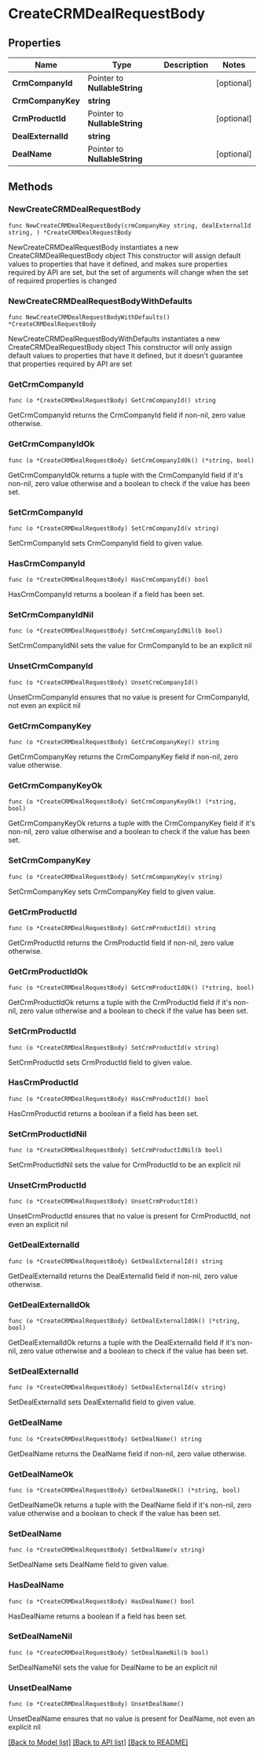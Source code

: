 # CreateCRMDealRequestBody

## Properties

Name | Type | Description | Notes
------------ | ------------- | ------------- | -------------
**CrmCompanyId** | Pointer to **NullableString** |  | [optional] 
**CrmCompanyKey** | **string** |  | 
**CrmProductId** | Pointer to **NullableString** |  | [optional] 
**DealExternalId** | **string** |  | 
**DealName** | Pointer to **NullableString** |  | [optional] 

## Methods

### NewCreateCRMDealRequestBody

`func NewCreateCRMDealRequestBody(crmCompanyKey string, dealExternalId string, ) *CreateCRMDealRequestBody`

NewCreateCRMDealRequestBody instantiates a new CreateCRMDealRequestBody object
This constructor will assign default values to properties that have it defined,
and makes sure properties required by API are set, but the set of arguments
will change when the set of required properties is changed

### NewCreateCRMDealRequestBodyWithDefaults

`func NewCreateCRMDealRequestBodyWithDefaults() *CreateCRMDealRequestBody`

NewCreateCRMDealRequestBodyWithDefaults instantiates a new CreateCRMDealRequestBody object
This constructor will only assign default values to properties that have it defined,
but it doesn't guarantee that properties required by API are set

### GetCrmCompanyId

`func (o *CreateCRMDealRequestBody) GetCrmCompanyId() string`

GetCrmCompanyId returns the CrmCompanyId field if non-nil, zero value otherwise.

### GetCrmCompanyIdOk

`func (o *CreateCRMDealRequestBody) GetCrmCompanyIdOk() (*string, bool)`

GetCrmCompanyIdOk returns a tuple with the CrmCompanyId field if it's non-nil, zero value otherwise
and a boolean to check if the value has been set.

### SetCrmCompanyId

`func (o *CreateCRMDealRequestBody) SetCrmCompanyId(v string)`

SetCrmCompanyId sets CrmCompanyId field to given value.

### HasCrmCompanyId

`func (o *CreateCRMDealRequestBody) HasCrmCompanyId() bool`

HasCrmCompanyId returns a boolean if a field has been set.

### SetCrmCompanyIdNil

`func (o *CreateCRMDealRequestBody) SetCrmCompanyIdNil(b bool)`

 SetCrmCompanyIdNil sets the value for CrmCompanyId to be an explicit nil

### UnsetCrmCompanyId
`func (o *CreateCRMDealRequestBody) UnsetCrmCompanyId()`

UnsetCrmCompanyId ensures that no value is present for CrmCompanyId, not even an explicit nil
### GetCrmCompanyKey

`func (o *CreateCRMDealRequestBody) GetCrmCompanyKey() string`

GetCrmCompanyKey returns the CrmCompanyKey field if non-nil, zero value otherwise.

### GetCrmCompanyKeyOk

`func (o *CreateCRMDealRequestBody) GetCrmCompanyKeyOk() (*string, bool)`

GetCrmCompanyKeyOk returns a tuple with the CrmCompanyKey field if it's non-nil, zero value otherwise
and a boolean to check if the value has been set.

### SetCrmCompanyKey

`func (o *CreateCRMDealRequestBody) SetCrmCompanyKey(v string)`

SetCrmCompanyKey sets CrmCompanyKey field to given value.


### GetCrmProductId

`func (o *CreateCRMDealRequestBody) GetCrmProductId() string`

GetCrmProductId returns the CrmProductId field if non-nil, zero value otherwise.

### GetCrmProductIdOk

`func (o *CreateCRMDealRequestBody) GetCrmProductIdOk() (*string, bool)`

GetCrmProductIdOk returns a tuple with the CrmProductId field if it's non-nil, zero value otherwise
and a boolean to check if the value has been set.

### SetCrmProductId

`func (o *CreateCRMDealRequestBody) SetCrmProductId(v string)`

SetCrmProductId sets CrmProductId field to given value.

### HasCrmProductId

`func (o *CreateCRMDealRequestBody) HasCrmProductId() bool`

HasCrmProductId returns a boolean if a field has been set.

### SetCrmProductIdNil

`func (o *CreateCRMDealRequestBody) SetCrmProductIdNil(b bool)`

 SetCrmProductIdNil sets the value for CrmProductId to be an explicit nil

### UnsetCrmProductId
`func (o *CreateCRMDealRequestBody) UnsetCrmProductId()`

UnsetCrmProductId ensures that no value is present for CrmProductId, not even an explicit nil
### GetDealExternalId

`func (o *CreateCRMDealRequestBody) GetDealExternalId() string`

GetDealExternalId returns the DealExternalId field if non-nil, zero value otherwise.

### GetDealExternalIdOk

`func (o *CreateCRMDealRequestBody) GetDealExternalIdOk() (*string, bool)`

GetDealExternalIdOk returns a tuple with the DealExternalId field if it's non-nil, zero value otherwise
and a boolean to check if the value has been set.

### SetDealExternalId

`func (o *CreateCRMDealRequestBody) SetDealExternalId(v string)`

SetDealExternalId sets DealExternalId field to given value.


### GetDealName

`func (o *CreateCRMDealRequestBody) GetDealName() string`

GetDealName returns the DealName field if non-nil, zero value otherwise.

### GetDealNameOk

`func (o *CreateCRMDealRequestBody) GetDealNameOk() (*string, bool)`

GetDealNameOk returns a tuple with the DealName field if it's non-nil, zero value otherwise
and a boolean to check if the value has been set.

### SetDealName

`func (o *CreateCRMDealRequestBody) SetDealName(v string)`

SetDealName sets DealName field to given value.

### HasDealName

`func (o *CreateCRMDealRequestBody) HasDealName() bool`

HasDealName returns a boolean if a field has been set.

### SetDealNameNil

`func (o *CreateCRMDealRequestBody) SetDealNameNil(b bool)`

 SetDealNameNil sets the value for DealName to be an explicit nil

### UnsetDealName
`func (o *CreateCRMDealRequestBody) UnsetDealName()`

UnsetDealName ensures that no value is present for DealName, not even an explicit nil

[[Back to Model list]](../README.md#documentation-for-models) [[Back to API list]](../README.md#documentation-for-api-endpoints) [[Back to README]](../README.md)


